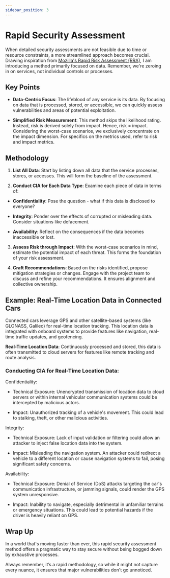 ```yaml
---
sidebar_position: 3
---
```


# Rapid Security Assessment

When detailed security assessments are not feasible due to time or resource constraints, a more streamlined approach becomes crucial. Drawing inspiration from [Mozilla's Rapid Risk Assessment (RRA)](https://infosec.mozilla.org/guidelines/risk/rapid_risk_assessment.html), I am introducing a method primarily focused on data. Remember, we're zeroing in on services, not individual controls or processes.

## Key Points

- **Data-Centric Focus**: The lifeblood of any service is its data. By focusing on data that is processed, stored, or accessible, we can quickly assess vulnerabilities and areas of potential exploitation.

- **Simplified Risk Measurement**: This method skips the likelihood rating. Instead, risk is derived solely from impact. Hence, risk = impact. Considering the worst-case scenarios, we exclusively concentrate on the impact dimension. For specifics on the metrics used, refer to risk and impact metrics.

## Methodology

1. **List All Data**: Start by listing down all data that the service processes, stores, or accesses. This will form the baseline of the assessment.

2. **Conduct CIA for Each Data Type**: Examine each piece of data in terms of:

- **Confidentiality**: Pose the question - what if this data is disclosed to everyone?

- **Integrity**: Ponder over the effects of corrupted or misleading data. Consider situations like defacement.

- **Availability**: Reflect on the consequences if the data becomes inaccessible or lost.

3. **Assess Risk through Impact**: With the worst-case scenarios in mind, estimate the potential impact of each threat. This forms the foundation of your risk assessment.

4. **Craft Recommendations**: Based on the risks identified, propose mitigation strategies or changes. Engage with the project team to discuss and refine your recommendations. It ensures alignment and collective ownership.

## Example: Real-Time Location Data in Connected Cars

Connected cars leverage GPS and other satellite-based systems (like GLONASS, Galileo) for real-time location tracking. This location data is integrated with onboard systems to provide features like navigation, real-time traffic updates, and geofencing.

**Real-Time Location Data**: Continuously processed and stored, this data is often transmitted to cloud servers for features like remote tracking and route analysis.

### Conducting CIA for Real-Time Location Data:

Confidentiality:

- Technical Exposure: Unencrypted transmission of location data to cloud servers or within internal vehicular communication systems could be intercepted by malicious actors.

- Impact: Unauthorized tracking of a vehicle's movement. This could lead to stalking, theft, or other malicious activities.

Integrity:

- Technical Exposure: Lack of input validation or filtering could allow an attacker to inject false location data into the system.

- Impact: Misleading the navigation system. An attacker could redirect a vehicle to a different location or cause navigation systems to fail, posing significant safety concerns.

Availability:

- Technical Exposure: Denial of Service (DoS) attacks targeting the car's communication infrastructure, or jamming signals, could render the GPS system unresponsive.

- Impact: Inability to navigate, especially detrimental in unfamiliar terrains or emergency situations. This could lead to potential hazards if the driver is heavily reliant on GPS.

## Wrap Up

In a world that's moving faster than ever, this rapid security assessment method offers a pragmatic way to stay secure without being bogged down by exhaustive processes.

Always remember, it’s a rapid methodology, so while it might not capture every nuance, it ensures that major vulnerabilities don't go unnoticed.
